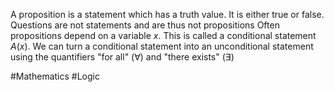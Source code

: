 A proposition is a statement which has a truth value. It is either true or false. Questions are not statements and are thus not propositions
Often propositions depend on a variable $x$. This is called a conditional statement $A(x)$. We can turn a conditional statement into an unconditional statement using the quantifiers "for all" ($\forall$) and "there exists" ($\exists$)

#Mathematics #Logic 